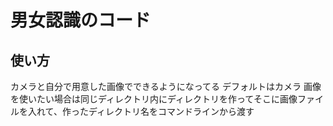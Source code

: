 # 男女認識のコード

## 使い方

カメラと自分で用意した画像でできるようになってる
デフォルトはカメラ
画像を使いたい場合は同じディレクトリ内にディレクトリを作ってそこに画像ファイルを入れて、作ったディレクトリ名をコマンドラインから渡す


